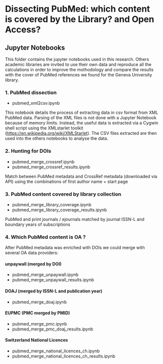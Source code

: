 # Dissecting PubMed: which content is covered by the Library? and Open Access?

## Jupyter Notebooks

This folder contains the jupyter notebooks used in this research. Others academic libraries are invited to use their own data and reproduce all the calculations in order to improve the mothodology and compare the results with the cover of PubMed references we found for the Geneva University library.

### 1. PubMed dissection

 - pubmed_xml2csv.ipynb

This notebook details the process of extracting data in csv format from XML PubMed data. Parsing of the XML files is not done with a Jupyter Notebook because of memory limits. Instead, the useful data is extracted via a Cygwin shell script using the XMLstarlet toolkit (https://en.wikipedia.org/wiki/XMLStarlet). The CSV files extracted are then used into the others notebooks to analyse the data.

### 2. Hunting for DOIs

 - pubmed_merge_crossref.ipynb
 - pubmed_merge_crossref_results.ipynb

Match between PubMed metadata and CrossRef metadata (downloaded via API) using the combinations of first author name + start page

### 3. PubMed content covered by library collection

 - pubmed_merge_library_coverage.ipynb
 - pubmed_merge_library_coverage_results.ipynb

PubMed and print journals / ejournals matched by journal ISSN-L and boundary years of subscriptions

### 4. Which PubMed content is OA ?

After PubMed metadata was enriched with DOIs we could merge with several OA data providers:

#### unpaywall (merged by DOI)
 - pubmed_merge_unpaywall.ipynb
 - pubmed_merge_unpaywall_results.ipynb
 
#### DOAJ (merged by ISSN-L and publication year)
 - pubmed_merge_doaj.ipynb
 
#### EUPMC (PMC merged by PMID)
 - pubmed_merge_pmc.ipynb
 - pubmed_merge_pmc_doaj_results.ipynb
 
#### Switzerland National Licences
 - pubmed_merge_national_licences_ch.ipynb
 - pubmed_merge_national_licences_ch_results.ipynb
 
 

